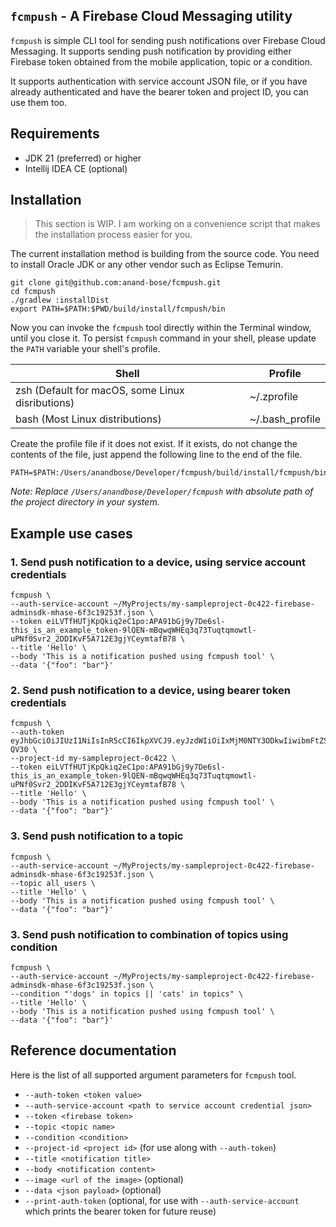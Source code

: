 ## `fcmpush` - A Firebase Cloud Messaging utility

`fcmpush` is simple CLI tool for sending push notifications over Firebase Cloud Messaging. It supports sending
push notification by providing either Firebase token obtained from the mobile application, topic or a condition.

It supports authentication with service account JSON file, or if you have already authenticated and have the
bearer token and project ID, you can use them too.

## Requirements
* JDK 21 (preferred) or higher
* Intellij IDEA CE (optional)

## Installation

> This section is WIP. I am working on a convenience script that makes the installation process easier for you.

The current installation method is building from the source code. You need to install Oracle JDK or any other
vendor such as Eclipse Temurin.

```shell
git clone git@github.com:anand-bose/fcmpush.git
cd fcmpush
./gradlew :installDist
export PATH=$PATH:$PWD/build/install/fcmpush/bin
```
Now you can invoke the `fcmpush` tool directly within the Terminal window, until you close it. To persist `fcmpush`
command in your shell, please update the `PATH` variable your shell's profile.

| Shell                                            | Profile         |
|--------------------------------------------------|-----------------|
| zsh (Default for macOS, some Linux disributions) | ~/.zprofile     |
| bash (Most Linux distributions)                  | ~/.bash_profile |

Create the profile file if it does not exist. If it exists, do not change the contents of the file, just append the
following line to the end of the file.

```shell
PATH=$PATH:/Users/anandbose/Developer/fcmpush/build/install/fcmpush/bin
```
*Note: Replace `/Users/anandbose/Developer/fcmpush` with absolute path of the project directory in your system.*
## Example use cases

### 1. Send push notification to a device, using service account credentials

```shell
fcmpush \                        
--auth-service-account ~/MyProjects/my-sampleproject-0c422-firebase-adminsdk-mhase-6f3c19253f.json \
--token eiLVTfHUTjKpQkiq2eC1po:APA91bGj9y7De6sl-this_is_an_example_token-9lQEN-mBqwqWHEq3q73Tuqtqmowtl-uPNf0Svr2_2DDIKvF5A712E3gjYCeymtafB78 \
--title 'Hello' \
--body 'This is a notification pushed using fcmpush tool' \
--data '{"foo": "bar"}'
```

### 2. Send push notification to a device, using bearer token credentials

```shell
fcmpush \                        
--auth-token eyJhbGciOiJIUzI1NiIsInR5cCI6IkpXVCJ9.eyJzdWIiOiIxMjM0NTY3ODkwIiwibmFtZSI6IkpvaG4gRG9lIiwiYWRtaW4iOnRydWUsImlhdCI6MTUxNjIzOTAyMn0.KMUFsIDTnFmyG3nMiGM6H9FNFUROf3wh7SmqJp-QV30 \
--project-id my-sampleproject-0c422 \
--token eiLVTfHUTjKpQkiq2eC1po:APA91bGj9y7De6sl-this_is_an_example_token-9lQEN-mBqwqWHEq3q73Tuqtqmowtl-uPNf0Svr2_2DDIKvF5A712E3gjYCeymtafB78 \
--title 'Hello' \
--body 'This is a notification pushed using fcmpush tool' \
--data '{"foo": "bar"}'
```

### 3. Send push notification to a topic

```shell
fcmpush \                        
--auth-service-account ~/MyProjects/my-sampleproject-0c422-firebase-adminsdk-mhase-6f3c19253f.json \
--topic all_users \
--title 'Hello' \
--body 'This is a notification pushed using fcmpush tool' \
--data '{"foo": "bar"}'
```

### 3. Send push notification to combination of topics using condition

```shell
fcmpush \                        
--auth-service-account ~/MyProjects/my-sampleproject-0c422-firebase-adminsdk-mhase-6f3c19253f.json \
--condition "'dogs' in topics || 'cats' in topics" \
--title 'Hello' \
--body 'This is a notification pushed using fcmpush tool' \
--data '{"foo": "bar"}'
```

## Reference documentation

Here is the list of all supported argument parameters for `fcmpush` tool.

* `--auth-token <token value>`
* `--auth-service-account <path to service account credential json>`
* `--token <firebase token>`
* `--topic <topic name>`
* `--condition <condition>`
* `--project-id <project id>` (for use along with `--auth-token`)
* `--title <notification title>`
* `--body <notification content>`
* `--image <url of the image>` (optional)
* `--data <json payload>` (optional)
* `--print-auth-token` (optional, for use with `--auth-service-account` which prints the bearer token for future reuse)